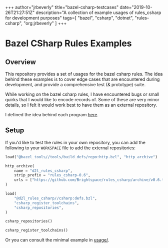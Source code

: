 +++
author="jrbeverly"
title="bazel-csharp-testcases"
date="2019-10-26T21:27:51Z"
description="A collection of example usages of rules_csharp for development purposes"
tags=[
  "bazel",
  "csharp",
  "dotnet",
  "rules-csharp",
  "org:jrbeverly"
]
+++

# Bazel CSharp Rules Examples

## Overview

This repository provides a set of usages for the bazel csharp rules. The idea behind these examples is to cover edge cases that are encountered during development, and provide a comprehensive test (& prototype) suite.

While working on the bazel csharp rules, I have encountered bugs or small quirks that I would like to encode records of. Some of these are very minor details, so I felt it would work best to have them as an external repository.

I defined the idea behind each program [here](docs/criteria.md).

## Setup

If you'd like to test the rules in your own repository, you can add the following to your `WORKSPACE` file to add the external repositories:

```python
load("@bazel_tools//tools/build_defs/repo:http.bzl", "http_archive")

http_archive(
    name = "d2l_rules_csharp",
    strip_prefix = "rules_csharp-0.6",
    urls = ["https://github.com/Brightspace/rules_csharp/archive/v0.6.tar.gz"],
)

load(
    "@d2l_rules_csharp//csharp:defs.bzl",
    "csharp_register_toolchains",
    "csharp_repositories",
)

csharp_repositories()

csharp_register_toolchains()
```

Or you can consult the minimal example in [usage/](usage/).
